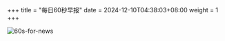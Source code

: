 +++
title = "每日60秒早报"
date = 2024-12-10T04:38:03+08:00
weight = 1
+++

![60s-for-news](/img/zaobao/zaobao.png "由 ALAPI 提供支持")
